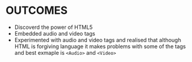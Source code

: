 # OUTCOMES

* Discoverd the power of HTML5 
* Embedded audio and video tags
* Experimented with audio and video tags and realised that although HTML is forgiving language it makes problems with some of the tags and best exmaple is `<Audio>` and `<Video>`